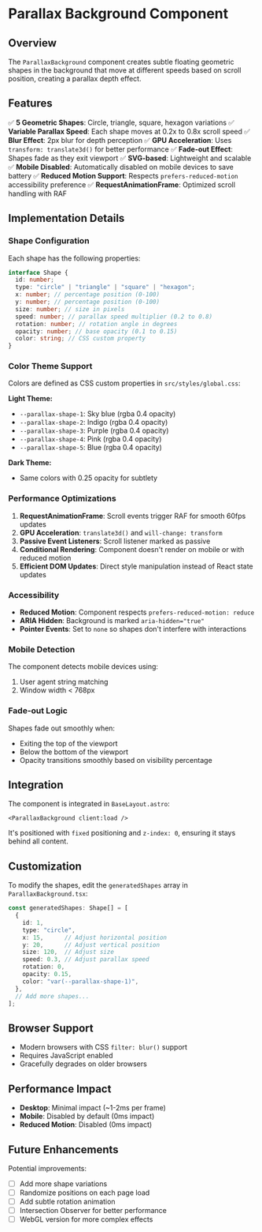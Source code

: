 # Parallax Background Component

## Overview

The `ParallaxBackground` component creates subtle floating geometric shapes in the background that move at different speeds based on scroll position, creating a parallax depth effect.

## Features

✅ **5 Geometric Shapes**: Circle, triangle, square, hexagon variations
✅ **Variable Parallax Speed**: Each shape moves at 0.2x to 0.8x scroll speed
✅ **Blur Effect**: 2px blur for depth perception
✅ **GPU Acceleration**: Uses `transform: translate3d()` for better performance
✅ **Fade-out Effect**: Shapes fade as they exit viewport
✅ **SVG-based**: Lightweight and scalable
✅ **Mobile Disabled**: Automatically disabled on mobile devices to save battery
✅ **Reduced Motion Support**: Respects `prefers-reduced-motion` accessibility preference
✅ **RequestAnimationFrame**: Optimized scroll handling with RAF

## Implementation Details

### Shape Configuration

Each shape has the following properties:

```typescript
interface Shape {
  id: number;
  type: "circle" | "triangle" | "square" | "hexagon";
  x: number; // percentage position (0-100)
  y: number; // percentage position (0-100)
  size: number; // size in pixels
  speed: number; // parallax speed multiplier (0.2 to 0.8)
  rotation: number; // rotation angle in degrees
  opacity: number; // base opacity (0.1 to 0.15)
  color: string; // CSS custom property
}
```

### Color Theme Support

Colors are defined as CSS custom properties in `src/styles/global.css`:

**Light Theme:**
- `--parallax-shape-1`: Sky blue (rgba 0.4 opacity)
- `--parallax-shape-2`: Indigo (rgba 0.4 opacity)
- `--parallax-shape-3`: Purple (rgba 0.4 opacity)
- `--parallax-shape-4`: Pink (rgba 0.4 opacity)
- `--parallax-shape-5`: Blue (rgba 0.4 opacity)

**Dark Theme:**
- Same colors with 0.25 opacity for subtlety

### Performance Optimizations

1. **RequestAnimationFrame**: Scroll events trigger RAF for smooth 60fps updates
2. **GPU Acceleration**: `translate3d()` and `will-change: transform`
3. **Passive Event Listeners**: Scroll listener marked as passive
4. **Conditional Rendering**: Component doesn't render on mobile or with reduced motion
5. **Efficient DOM Updates**: Direct style manipulation instead of React state updates

### Accessibility

- **Reduced Motion**: Component respects `prefers-reduced-motion: reduce`
- **ARIA Hidden**: Background is marked `aria-hidden="true"`
- **Pointer Events**: Set to `none` so shapes don't interfere with interactions

### Mobile Detection

The component detects mobile devices using:
1. User agent string matching
2. Window width < 768px

### Fade-out Logic

Shapes fade out smoothly when:
- Exiting the top of the viewport
- Below the bottom of the viewport
- Opacity transitions smoothly based on visibility percentage

## Integration

The component is integrated in `BaseLayout.astro`:

```astro
<ParallaxBackground client:load />
```

It's positioned with `fixed` positioning and `z-index: 0`, ensuring it stays behind all content.

## Customization

To modify the shapes, edit the `generatedShapes` array in `ParallaxBackground.tsx`:

```typescript
const generatedShapes: Shape[] = [
  {
    id: 1,
    type: "circle",
    x: 15,      // Adjust horizontal position
    y: 20,      // Adjust vertical position
    size: 120,  // Adjust size
    speed: 0.3, // Adjust parallax speed
    rotation: 0,
    opacity: 0.15,
    color: "var(--parallax-shape-1)",
  },
  // Add more shapes...
];
```

## Browser Support

- Modern browsers with CSS `filter: blur()` support
- Requires JavaScript enabled
- Gracefully degrades on older browsers

## Performance Impact

- **Desktop**: Minimal impact (~1-2ms per frame)
- **Mobile**: Disabled by default (0ms impact)
- **Reduced Motion**: Disabled (0ms impact)

## Future Enhancements

Potential improvements:
- [ ] Add more shape variations
- [ ] Randomize positions on each page load
- [ ] Add subtle rotation animation
- [ ] Intersection Observer for better performance
- [ ] WebGL version for more complex effects
